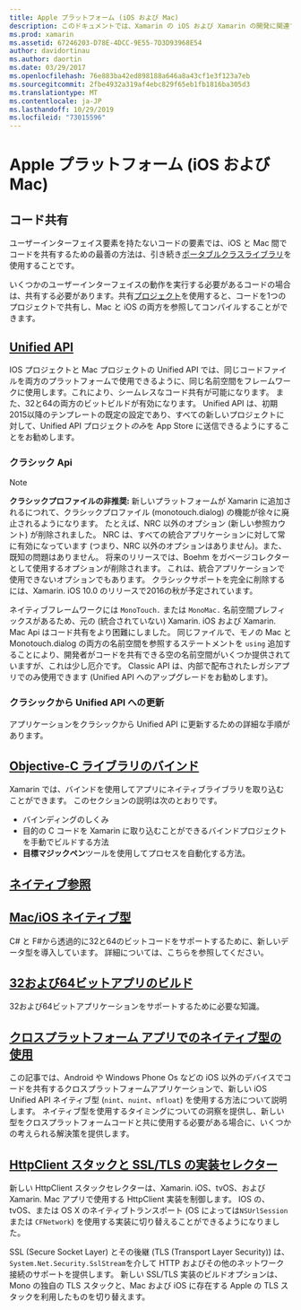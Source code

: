 ```yaml
---
title: Apple プラットフォーム (iOS および Mac)
description: このドキュメントでは、Xamarin の iOS および Xamarin の開発に関連するさまざまなトピックについて説明します。コード共有、Unified API、バインディングの目的 C ライブラリ、ネイティブ参照、ネイティブ型などがあります。
ms.prod: xamarin
ms.assetid: 67246203-D78E-4DCC-9E55-7D3D93968E54
author: davidortinau
ms.author: daortin
ms.date: 03/29/2017
ms.openlocfilehash: 76e883ba42ed898188a646a8a43cf1e3f123a7eb
ms.sourcegitcommit: 2fbe4932a319af4ebc829f65eb1fb1816ba305d3
ms.translationtype: MT
ms.contentlocale: ja-JP
ms.lasthandoff: 10/29/2019
ms.locfileid: "73015596"
---
```

# <a name="apple-platform-ios-and-mac"></a>Apple プラットフォーム (iOS および Mac)

## <a name="code-sharing"></a>コード共有

ユーザーインターフェイス要素を持たないコードの要素では、iOS と Mac 間でコードを共有するための最善の方法は、引き続き[ポータブルクラスライブラリ](~/cross-platform/app-fundamentals/pcl.md)を使用することです。

いくつかのユーザーインターフェイスの動作を実行する必要があるコードの場合は、共有する必要があります。共有[プロジェクト](~/cross-platform/app-fundamentals/shared-projects.md)を使用すると、コードを1つのプロジェクトで共有し、Mac と iOS の両方を参照してコンパイルすることができます。

## <a name="unified-apiunifiedindexmd"></a>[Unified API](unified/index.md)

IOS プロジェクトと Mac プロジェクトの Unified API では、同じコードファイルを両方のプラットフォームで使用できるように、同じ名前空間をフレームワークに使用します。これにより、シームレスなコード共有が可能になります。 また、32と64の両方のビットビルドが有効になります。 Unified API は、初期2015以降のテンプレートの既定の設定であり、すべての新しいプロジェクトに対して、Unified API プロジェクト*のみ*を App Store に送信できるようにすることをお勧めします。

### <a name="classic-apis"></a>クラシック Api

> [!NOTE]
> **クラシックプロファイルの非推奨:** 新しいプラットフォームが Xamarin に追加されるにつれて、クラシックプロファイル (monotouch.dialog) の機能が徐々に廃止されるようになります。 たとえば、NRC 以外のオプション (新しい参照カウント) が削除されました。 NRC は、すべての統合アプリケーションに対して常に有効になっています (つまり、NRC 以外のオプションはありません)。また、既知の問題はありません。 将来のリリースでは、Boehm をガベージコレクターとして使用するオプションが削除されます。 これは、統合アプリケーションで使用できないオプションでもあります。 クラシックサポートを完全に削除するには、Xamarin. iOS 10.0 のリリースで2016の秋が予定されています。

ネイティブフレームワークには `MonoTouch.` または `MonoMac.` 名前空間プレフィックスがあるため、元の (統合されていない) Xamarin. iOS および Xamarin. Mac Api はコード共有をより困難にしました。  同じファイルで、モノの Mac と Monotouch.dialog の両方の名前空間を参照するステートメントを `using` 追加することにより、開発者がコードを共有できる空の名前空間がいくつか提供されていますが、これは少し厄介です。 Classic API は、内部で配布されたレガシアプリでのみ使用できます (Unified API へのアップグレードをお勧めします)。

### <a name="updating-from-classic-to-the-unified-api"></a>クラシックから Unified API への更新

アプリケーションをクラシックから Unified API に更新するための詳細な手順があります。

## <a name="binding-objective-c-librariesbindingindexmd"></a>[Objective-C ライブラリのバインド](binding/index.md)

Xamarin では、バインドを使用してアプリにネイティブライブラリを取り込むことができます。 このセクションの説明は次のとおりです。

- バインディングのしくみ
- 目的の C コードを Xamarin に取り込むことができるバインドプロジェクトを手動でビルドする方法
- **目標マジックペン**ツールを使用してプロセスを自動化する方法。

## <a name="native-referencesnative-referencesmd"></a>[ネイティブ参照](native-references.md)

## <a name="macios-native-typesnativetypesmd"></a>[Mac/iOS ネイティブ型](nativetypes.md)

C# と F#から透過的に32と64のビットコードをサポートするために、新しいデータ型を導入しています。  詳細については、こちらを参照してください。

## <a name="building-32-and-64-bit-apps32-and-64indexmd"></a>[32および64ビットアプリのビルド](32-and-64/index.md)

32および64ビットアプリケーションをサポートするために必要な知識。

## <a name="working-with-native-types-in-cross-platform-appsnative-types-cross-platformmd"></a>[クロスプラットフォーム アプリでのネイティブ型の使用](native-types-cross-platform.md)

この記事では、Android や Windows Phone Os などの iOS 以外のデバイスでコードを共有するクロスプラットフォームアプリケーションで、新しい iOS Unified API ネイティブ型 (`nint`、`nuint`、`nfloat`) を使用する方法について説明します。
ネイティブ型を使用するタイミングについての洞察を提供し、新しい型をクロスプラットフォームコードと共に使用する必要がある場合に、いくつかの考えられる解決策を提供します。

## <a name="httpclient-stack-and-ssltls-implementation-selectorhttp-stackmd"></a>[HttpClient スタックと SSL/TLS の実装セレクター](http-stack.md)

新しい HttpClient スタックセレクターは、Xamarin. iOS、tvOS、および Xamarin. Mac アプリで使用する HttpClient 実装を制御します。 IOS の、tvOS、または OS X のネイティブトランスポート (OS によっては`NSUrlSession` または `CFNetwork`) を使用する実装に切り替えることができるようになりました。

SSL (Secure Socket Layer) とその後継 (TLS (Transport Layer Security)) は、`System.Net.Security.SslStream`を介して HTTP およびその他のネットワーク接続のサポートを提供します。 新しい SSL/TLS 実装のビルドオプションは、Mono の独自の TLS スタックと、Mac および iOS に存在する Apple の TLS スタックを利用したものを切り替えます。
